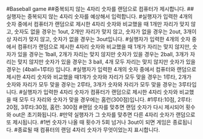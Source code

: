 #Baseball game
##중복되지 않는 4자리 숫자를 랜덤으로 컴퓨터가 제시합니다.
##실행자는 중복되지 않는 4자리 숫자를 예상해서 입력합니다.
#실행자가 입력한 4개의 숫자 중에서 컴퓨터가 랜덤으로 제시한 4자리 숫자와 비교했을 때 1개만 자리가 맞지 않고, 숫자도 없을 경우는 1out, 2개만 자리가 맞지 않고, 숫자가 없을  경우는  2out, 3개이상 자리가 맞지 않고, 숫자가 없을 경우는 3out입니다.
#실행자가 입력한 4개의 숫자 중에서 컴퓨터가 랜덤으로 제시한 4자리 숫자와 비교했을 때 1개가 자리는 맞지 않지만, 숫자가 있을 경우는 1ball, 2개가 자리는 맞지 않지만 숫자가 있을 경우는 2ball, 3개가 자리는 맞지 않지만 숫자가 있을 경우는 3 ball, 4개 모두 자리는 맞지 않지만 숫자가 있을 경우는 (4ball=1루타) 입니다.
#실행자가 입력한 4개의 숫자 중에서 컴퓨터와 랜덤으로 제시한 4자리 숫자와 비교했을 때1개가 숫자와 자리가 모두 맞을 경우는 1루타, 2개가 숫자와 자리가 모두 맞을 경우는  2루타, 3개가 숫자와 자리가 모두 맞을 경우는 3루타입니다.
#실행자가 입력한 4자리 숫자가 컴퓨터가 랜덤으로 제시한 4자리 숫자와 비교했을 때 모두 다 자리와 숫자가 맞을 경우에는 홈런(300점)입니다.
#1루타:10점, 2루타: 20점, 3루타:30점, 홈런: 300점
#랜덤 숫자를 맞추면 랜덤 숫자가 다시 제시되어 횟수와 out은 초기화됩니다.
#만약 실행자가 그 숫자를 맞추면 다른 4자리 숫자가 랜덤으로 또 제시됩니다.
#1번 숫자가 나올 때 횟수가 5회 넘거나  3out이 되면 게임은 종료됩니다.
#종료될 때 컴퓨터의 랜덤 4자리 숫자가 무엇이었는지 표시합니다.


